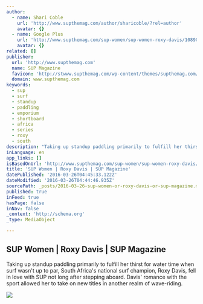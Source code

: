 ```yaml
---
author:
  - name: Shari Coble
    url: 'http://www.supthemag.com/author/sharicoble/?rel=author'
    avatar: {}
  - name: Google Plus
    url: 'http://www.supthemag.com/sup-women/sup-women-roxy-davis/108902614257118162541?rel=author'
    avatar: {}
related: []
publisher:
  url: 'http://www.supthemag.com'
  name: SUP Magazine
  favicon: 'http://stwww.supthemag.com/wp-content/themes/supthemag.com/favicon.ico'
  domain: www.supthemag.com
keywords:
  - sup
  - surf
  - standup
  - paddling
  - emporium
  - shortboard
  - africa
  - series
  - roxy
  - south
description: "Taking up standup paddling primarily to fulfill her thirst for water time when surf wasn't up to par, South Africa's national surf champion, Roxy Davis, fell in love with SUP not long after stepping aboard. Davis' romance with the sport allowed her to take on new titles in another realm of wave-riding."
inLanguage: en
app_links: []
isBasedOnUrl: 'http://www.supthemag.com/sup-women/sup-women-roxy-davis/#GujD4UUPfKJ78QHX.97'
title: 'SUP Women | Roxy Davis | SUP Magazine'
datePublished: '2016-03-26T04:45:33.122Z'
dateModified: '2016-03-26T04:44:46.935Z'
sourcePath: _posts/2016-03-26-sup-women-or-roxy-davis-or-sup-magazine.md
published: true
inFeed: true
hasPage: false
inNav: false
_context: 'http://schema.org'
_type: MediaObject

---
```

<article style=""><h1>SUP Women | Roxy Davis | SUP Magazine</h1><p>Taking up standup paddling primarily to fulfill her thirst for water time when surf wasn't up to par, South Africa's national surf champion, Roxy Davis, fell in love with SUP not long after stepping aboard. Davis' romance with the sport allowed her to take on new titles in another realm of wave-riding.</p><img src="http://stwww.supthemag.com/wp-content/uploads/2016/03/roxydavis_mantle.jpg" /></article>